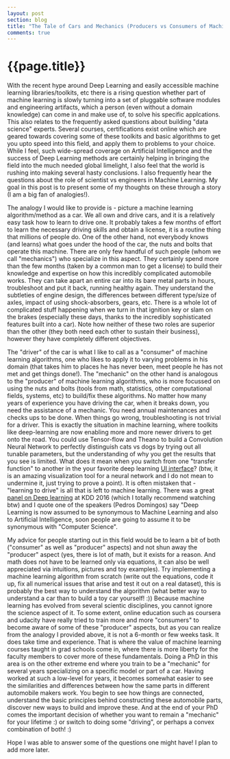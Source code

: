 ```yaml
---
layout: post
section: blog
title: "The Tale of Cars and Mechanics (Producers vs Consumers of Machine Learning algorithms)"
comments: true
---
```


# {{page.title}}

With the recent hype around Deep Learning and easily accessible machine learning libraries/toolkits, etc there is a rising
question whether part of machine learning is slowly turning into a set of pluggable software modules and engineering artifacts, which a person (even without a domain knowledge) can come in and make use of, to solve his specific applcations. This also relates to the frequently asked questions about building "data science" experts. Several courses, certifications exist online which are geared towards covering some of these toolkits and basic algorithms to get you upto speed into this field, and apply them to problems to your choice. While I feel, such wide-spread coverage on Artificial Intelligence and the success of Deep Learning methods are certainly helping in bringing the field into the much needed global limelight, I also feel that the world is rushing into making several hasty conclusions. I also frequently hear the questions about the role of scientist vs engineers in Machine Learning. My goal in this post is to present some of my thoughts on these through a story (I am a big fan of analogies!).

The analogy I would like to provide is - picture a machine learning algorithm/method as a car. We all own and drive cars, and it is a relatively easy task how to learn to drive one. It probably takes a few months of effort to learn the necessary driving skills and obtain a license, it is a routine thing that millions of people do. One of the other hand, not everybody knows (and learns) what goes under the hood of the car, the nuts and bolts that operate this machine. There are only few handful of such people (whom we call "mechanics") who specialize in this aspect. They certainly spend more than the few months (taken by a common man to get a license) to build their knowledge and expertise on how this incredibly complicated automobile works. They can take apart an entire car into its bare metal parts in hours, troubleshoot and put it back, running healthy again. They understand the subtleties of engine design, the differences between different type/size of axles, impact of using shock-absorbers, gears, etc. There is a whole lot of complicated stuff happening when we turn in that ignition key or slam on the brakes (especially these days, thanks to the incredibly sophisticated features built into a car). Note how neither of these two roles are superior than the other (they both need each other to sustain their business), however they have completely different objectives.

The "driver" of the car is what I like to call as a "consumer" of machine learning algorithms, one who likes to apply it to varying problems in his domain (that takes him to places he has never been, meet people he has not met and get things done!). The "mechanic" on the other hand is analogous to the "producer" of machine learning algorithms, who is more focussed on using the nuts and bolts (tools from math, statistics, other computational fields, systems, etc) to build/fix these algorithms. No matter how many years of experience you have driving the car, when it breaks down, you need the assistance of a mechanic. You need annual maintenances and checks ups to be done. When things go wrong, troubleshooting is not trivial for a driver. This is exactly the situation in machine learning, where toolkits like deep-learning are now enabling more and more newer drivers to get onto the road. You could use Tensor-flow and Theano to build a Convolution Neural Network to perfectly distinguish cats vs dogs by trying out all tunable parameters, but the understanding of why you get the results that you see is limited. What does it mean when you switch from one "transfer function" to another in the your favorite deep learning <a href="http://playground.tensorflow.org/">UI interface</a>? (btw, it is an amazing visualization tool for a neural network and I do not mean to undermine it, just trying to prove a point). It is often mistaken that - "learning to drive" is all that is left to machine learning. There was a great <a href="https://www.youtube.com/watch?v=furfdqtdAvc">panel on Deep learning</a> at KDD 2016 (which I totally recommend watching btw) and I quote one of the speakers (Pedros Domingos) say "Deep Learning is now assumed to be synonymous to Machine Learning and also to Artificial Intelligence, soon people are going to assume it to be synonymous with "Computer Science".

My advice for people starting out in this field would be to learn a bit of both ("consumer" as well as "producer" aspects) and not shun away the "producer" aspect (yes, there is lot of math, but it exists for a reason. And math does not have to be learned only via equations, it can also be well appreciated via intuitions, pictures and toy examples). Try implementing a machine learning algorithm from scratch (write out the equations, code it up, fix all numerical issues that arise and test it out on a real dataset), this is probably the best way to understand the algorithm (what better way to understand a car than to build a toy car yourself! :)) Because machine learning has evolved from several scientic disciplines, you cannot ignore the science aspect of it. To some extent, online education such as coursera and udacity have really tried to train more and more "consumers" to become aware of some of these "producer" aspects, but as you can realize from the analogy I provided above, it is not a 6-month or few weeks task. It does take time and experience. That is where the value of machine learning courses taught in grad schools come in, where there is more liberty for the faculty members to cover more of these fundamentals. Doing a PhD in this area is on the other extreme end where you train to be a "mechanic" for several years specializing on a specific model or part of a car. Having worked at such a low-level for years, it becomes somewhat easier to see the similarities and differences between how the same parts in different automobile makers work. You begin to see how things are connected, understand the basic principles behind constructing these automobile parts, discover new ways to build and improve these. And at the end of your PhD comes the important decision of whether you want to remain a "mechanic" for your lifetime :) or switch to doing some "driving", or perhaps a convex combination of both! :)

Hope I was able to answer some of the questions one might have! I plan to add more later.
